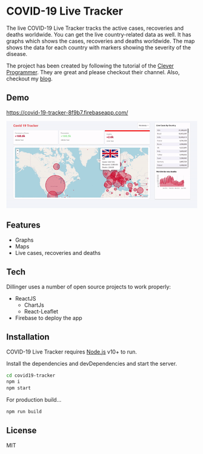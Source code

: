 # COVID-19 Live Tracker
The live COVID-19 Live Tracker tracks the active cases, recoveries and deaths worldwide. You can get the live country-related data as well. It has graphs which shows the cases, recoveries and deaths worldwide. The map shows the data for each country with markers showing the severity of the disease. 

The project has been created by following the tutorial of the [Clever Programmer]. They are great and please checkout their channel. Also, checkout my [blog].


## Demo

https://covid-19-tracker-8f9b7.firebaseapp.com/


![alt text](https://github.com/sanjeevpr/coronavirus-live-tracker/blob/master/images/GIF.gif?raw=true)


## Features
- Graphs
- Maps
- Live cases, recoveries and deaths


## Tech
Dillinger uses a number of open source projects to work properly:

- ReactJS
   - ChartJs
   - React-Leaflet
- Firebase to deploy the app


## Installation

COVID-19 Live Tracker requires [Node.js](https://nodejs.org/) v10+ to run.

Install the dependencies and devDependencies and start the server.

```sh
cd covid19-tracker
npm i
npm start
```

For production build...

```sh
npm run build
```


## License

MIT


[//]: # (These are reference links used in the body of this note and get stripped out when the markdown processor does its job. There is no need to format nicely because it shouldn't be seen. Thanks SO - http://stackoverflow.com/questions/4823468/store-comments-in-markdown-syntax)

   [blog]: <https://justanothertechblogger.blogspot.com/>
   [clever programmer]: <https://www.youtube.com/channel/UCqrILQNl5Ed9Dz6CGMyvMTQ>
